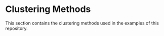 # Clustering Methods

This section contains the clustering methods used in the examples of this repository. 

